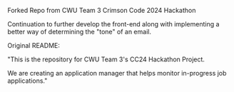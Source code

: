 
Forked Repo from CWU Team 3 Crimson Code 2024 Hackathon

Continuation to further develop the front-end along with implementing a better way of determining the "tone" of an email. 



Original README:

"This is the repository for CWU Team 3's CC24 Hackathon Project.

We are creating an application manager that helps monitor in-progress job applications."
